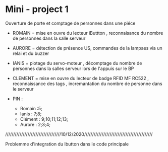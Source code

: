 # Mini - project 1
Ouverture de porte et comptage de personnes dans une piéce

- ROMAIN  = mise en ouvre du lecteur iButtton , reconnaisance du nombre de personnes dans la salle serveur
- AURORE  = détection de présence US, commandes de la lampaes via un relai et du buzzer
- IANIS   = piotage du servo-moteur ,  décomptage du nombre de personnes dans la salles serveur lors de l'appuis sur le BP
- CLEMENT = mise en ouvre du lecteur de badge RFID MF RC522 , reconnaissance des tags , incremantation du nombre de personne dans le serveur 

- PIN :
  - Romain  :5;
  - Ianis   : 7;8;
  - Clément : 9;10;11;12;13;
  - Aurore  : 2;3;4;

///////////////////////////////////10/12/2020///////////////////////////////////////////

Problemme d'integration du Ibutton dans le code principale 
